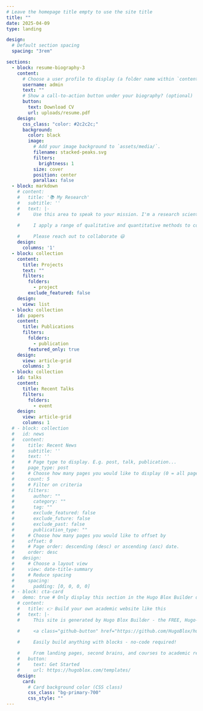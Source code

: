```yaml
---
# Leave the homepage title empty to use the site title
title: ""
date: 2025-04-09
type: landing

design:
  # Default section spacing
  spacing: "3rem"

sections:
  - block: resume-biography-3
    content:
      # Choose a user profile to display (a folder name within `content/authors/`)
      username: admin
      text: ""
      # Show a call-to-action button under your biography? (optional)
      button:
        text: Download CV
        url: uploads/resume.pdf
    design:
      css_class: "color: #2c2c2c;"
      background:
        color: black
        image:
          # Add your image background to `assets/media/`.
          filename: stacked-peaks.svg
          filters:
            brightness: 1
          size: cover
          position: center
          parallax: false
  - block: markdown
    # content:
    #   title: '📚 My Research'
    #   subtitle: ''
    #   text: |-
    #     Use this area to speak to your mission. I'm a research scientist in the Moonshot team at DeepMind. I blog about machine learning, deep learning, and moonshots.

    #     I apply a range of qualitative and quantitative methods to comprehensively investigate the role of science and technology in the economy.
        
    #     Please reach out to collaborate 😃
    design:
      columns: '1'
  - block: collection
    content:
      title: Projects
      text: ""
      filters:
        folders:
          - project
        exclude_featured: false
    design:
      view: list
  - block: collection
    id: papers
    content:
      title: Publications
      filters:
        folders:
          - publication
        featured_only: true
    design:
      view: article-grid
      columns: 3
  - block: collection
    id: talks
    content:
      title: Recent Talks
      filters:
        folders:
          - event
    design:
      view: article-grid
      columns: 1
  # - block: collection
  #   id: news
  #   content:
  #     title: Recent News
  #     subtitle: ''
  #     text: ''
  #     # Page type to display. E.g. post, talk, publication...
  #     page_type: post
  #     # Choose how many pages you would like to display (0 = all pages)
  #     count: 5
  #     # Filter on criteria
  #     filters:
  #       author: ""
  #       category: ""
  #       tag: ""
  #       exclude_featured: false
  #       exclude_future: false
  #       exclude_past: false
  #       publication_type: ""
  #     # Choose how many pages you would like to offset by
  #     offset: 0
  #     # Page order: descending (desc) or ascending (asc) date.
  #     order: desc
  #   design:
  #     # Choose a layout view
  #     view: date-title-summary
  #     # Reduce spacing
  #     spacing:
  #       padding: [0, 0, 0, 0]
  # - block: cta-card
  #   demo: true # Only display this section in the Hugo Blox Builder demo site
    # content:
    #   title: 👉 Build your own academic website like this
    #   text: |-
    #     This site is generated by Hugo Blox Builder - the FREE, Hugo-based open source website builder trusted by 250,000+ academics like you.

    #     <a class="github-button" href="https://github.com/HugoBlox/hugo-blox-builder" data-color-scheme="no-preference: light; light: light; dark: dark;" data-icon="octicon-star" data-size="large" data-show-count="true" aria-label="Star HugoBlox/hugo-blox-builder on GitHub">Star</a>

    #     Easily build anything with blocks - no-code required!
        
    #     From landing pages, second brains, and courses to academic resumés, conferences, and tech blogs.
    #   button:
    #     text: Get Started
    #     url: https://hugoblox.com/templates/
    design:
      card:
        # Card background color (CSS class)
        css_class: "bg-primary-700"
        css_style: ""
---
```

